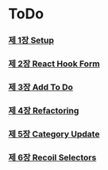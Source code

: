 # ToDo

### [제 1장 Setup](https://delicate-credit-20c.notion.site/1-Setup-8771dd903a674439b9323f781decb38a)

### [제 2장 React Hook Form](https://delicate-credit-20c.notion.site/2-React-Hook-Form-9986912c836544478b47e3621909f283)

### [제 3장 Add To Do](https://delicate-credit-20c.notion.site/3-Add-To-Do-759fcd0d12e6436999a69636a39e7e20)

### [제 4장 Refactoring](https://delicate-credit-20c.notion.site/4-Refactoring-793ce41f72a741a3b4eefc7baf888dc5)

### [제 5장 Category Update](https://delicate-credit-20c.notion.site/5-Category-Update-1e9c92381163491e83b508831b8abdb2)

### [제 6장 Recoil Selectors](https://delicate-credit-20c.notion.site/6-Recoil-Selectors-eb3bde6122c740f99851c6134299900e)

